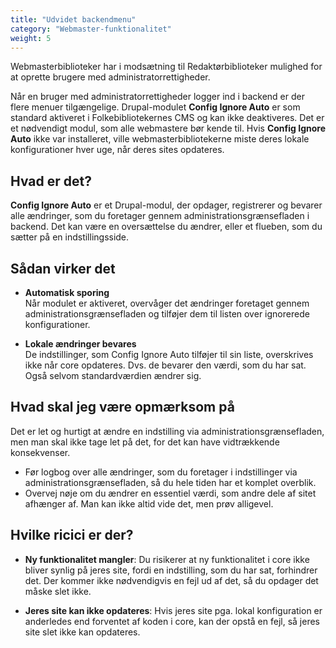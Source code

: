 ```yaml
---
title: "Udvidet backendmenu"
category: "Webmaster-funktionalitet"
weight: 5
---
```

Webmasterbiblioteker har i modsætning til Redaktørbiblioteker mulighed for at oprette brugere med administratorrettigheder.

Når en bruger med administratorrettigheder logger ind i backend er der flere menuer tilgængelige.
Drupal-modulet **Config Ignore Auto** er som standard aktiveret i Folkebibliotekernes CMS og kan ikke deaktiveres. Det er et nødvendigt modul, som alle webmastere bør kende til. Hvis **Config Ignore Auto** ikke var installeret, ville webmasterbibliotekerne miste deres lokale konfigurationer hver uge, når deres sites opdateres.

## Hvad er det?

**Config Ignore Auto** er et Drupal-modul, der opdager, registrerer og bevarer alle ændringer, som du foretager gennem administrationsgrænsefladen i backend. Det kan være en oversættelse du ændrer, eller et flueben, som du sætter på en indstillingsside.  

## Sådan virker det

- **Automatisk sporing**  
  Når modulet er aktiveret, overvåger det ændringer foretaget gennem administrationsgrænsefladen og tilføjer dem til listen over ignorerede konfigurationer.


- **Lokale ændringer bevares**\
  De indstillinger, som Config Ignore Auto tilføjer til sin liste, overskrives ikke når core opdateres. Dvs. de bevarer den værdi, som du har sat. Også selvom standardværdien ændrer sig.


## Hvad skal jeg være opmærksom på
Det er let og hurtigt at ændre en indstilling via administrationsgrænsefladen, men man skal ikke tage let på det, for det kan have vidtrækkende konsekvenser.

- Før logbog over alle ændringer, som du foretager i indstillinger via administrationsgrænsefladen, så du hele tiden har et komplet overblik.
- Overvej nøje om du ændrer en essentiel værdi, som andre dele af sitet afhænger af. Man kan ikke altid vide det, men prøv alligevel.

## Hvilke ricici er der?
- **Ny funktionalitet mangler**: Du risikerer at ny funktionalitet i core ikke bliver synlig på jeres site, fordi en indstilling, som du har sat, forhindrer det. Der kommer ikke nødvendigvis en fejl ud af det, så du opdager det måske slet ikke.
  
- **Jeres site kan ikke opdateres**: Hvis jeres site pga. lokal konfiguration er anderledes end forventet af koden i core, kan der opstå en fejl, så jeres site slet ikke kan opdateres. 





